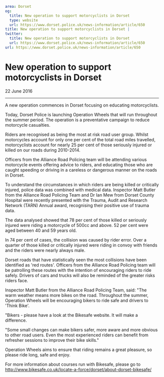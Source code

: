 ```yaml
area: Dorset
og:
  title: New operation to support motorcyclists in Dorset
  type: website
  url: https://www.dorset.police.uk/news-information/article/650
title: New operation to support motorcyclists in Dorset |
twitter:
  title: New operation to support motorcyclists in Dorset
  url: https://www.dorset.police.uk/news-information/article/650
url: https://www.dorset.police.uk/news-information/article/650
```

# New operation to support motorcyclists in Dorset

22 June 2016

* * *

A new operation commences in Dorset focusing on educating motorcyclists.

Today, Dorset Police is launching Operation Wheels that will run throughout the summer period. The operation is a preventative campaign to reduce motorcycle casualties.

Riders are recognised as being the most at risk road user group. Whilst motorcycles account for only one per cent of the total road miles travelled, motorcyclists account for nearly 25 per cent of those seriously injured or killed on our roads during 2010-2014.

Officers from the Alliance Road Policing team will be attending various motorcycle events offering advice to riders, and educating those who are caught speeding or driving in a careless or dangerous manner on the roads in Dorset.

To understand the circumstances in which riders are being killed or critically injured, police data was combined with medical data. Inspector Matt Butler from the Alliance Road Policing Team and Dr Ian Mew from Dorset County Hospital were recently presented with the Trauma, Audit and Research Network (TARN) Annual award, recognising their positive use of trauma data.

The data analysed showed that 78 per cent of those killed or seriously injured were riding a motorcycle of 500cc and above. 52 per cent were aged between 40 and 59 years old.

In 74 per cent of cases, the collision was caused by rider error. Over a quarter of those killed or critically injured were riding in convoy with friends and the riders were nearly always male.

Dorset roads that have statistically seen the most collisions have been identified as 'red routes'. Officers from the Alliance Road Policing team will be patrolling these routes with the intention of encouraging riders to ride safely. Drivers of cars and trucks will also be reminded of the greater risks riders face.

Inspector Matt Butler from the Alliance Road Policing Team, said: "The warm weather means more bikes on the road. Throughout the summer, Operation Wheels will be encouraging bikers to ride safe and drivers to 'Think Bike'.

"Bikers - please have a look at the Bikesafe website. It will make a difference.

"Some small changes can make bikers safer, more aware and more obvious to other road users. Even the most experienced riders can benefit from refresher sessions to improve their bike skills."

Operation Wheels aims to ensure that riding remains a great pleasure, so please ride long, safe and enjoy.

For more information about courses run with Bikesafe, please go to http://www.bikesafe.co.uk/locate-a-force/dorset/about-dorset-bikesafe/
